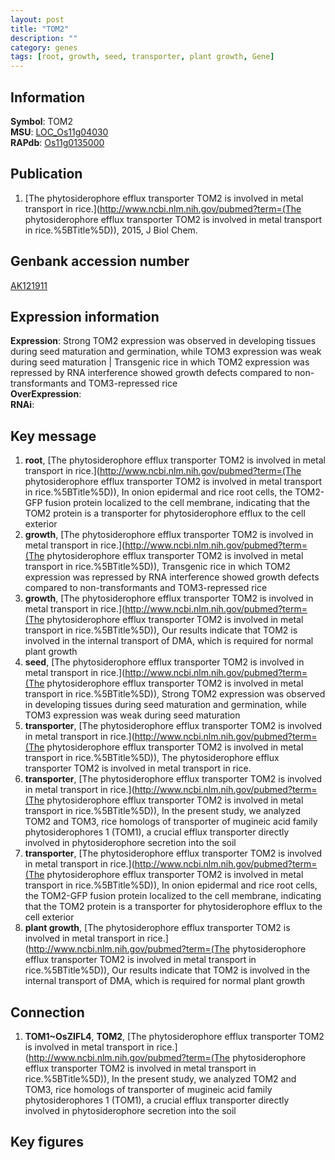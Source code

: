 ```yaml
---
layout: post
title: "TOM2"
description: ""
category: genes
tags: [root, growth, seed, transporter, plant growth, Gene]
---
```


## Information
__Symbol__: TOM2  
__MSU__: [LOC_Os11g04030](http://rice.plantbiology.msu.edu/cgi-bin/ORF_infopage.cgi?orf=LOC_Os11g04030)  
__RAPdb__: [Os11g0135000](http://rapdb.dna.affrc.go.jp/viewer/gbrowse_details/irgsp1?name=Os11g0135000)  

## Publication
1. [The phytosiderophore efflux transporter TOM2 is involved in metal transport in rice.](http://www.ncbi.nlm.nih.gov/pubmed?term=(The phytosiderophore efflux transporter TOM2 is involved in metal transport in rice.%5BTitle%5D)), 2015, J Biol Chem.

## Genbank accession number
[AK121911](http://www.ncbi.nlm.nih.gov/nuccore/AK121911)

## Expression information
__Expression__: Strong TOM2 expression was observed in developing tissues during seed maturation and germination, while TOM3 expression was weak during seed maturation |  Transgenic rice in which TOM2 expression was repressed by RNA interference showed growth defects compared to non-transformants and TOM3-repressed rice  
__OverExpression__:  
__RNAi__:  

## Key message
1. __root__, [The phytosiderophore efflux transporter TOM2 is involved in metal transport in rice.](http://www.ncbi.nlm.nih.gov/pubmed?term=(The phytosiderophore efflux transporter TOM2 is involved in metal transport in rice.%5BTitle%5D)),  In onion epidermal and rice root cells, the TOM2-GFP fusion protein localized to the cell membrane, indicating that the TOM2 protein is a transporter for phytosiderophore efflux to the cell exterior
2. __growth__, [The phytosiderophore efflux transporter TOM2 is involved in metal transport in rice.](http://www.ncbi.nlm.nih.gov/pubmed?term=(The phytosiderophore efflux transporter TOM2 is involved in metal transport in rice.%5BTitle%5D)),  Transgenic rice in which TOM2 expression was repressed by RNA interference showed growth defects compared to non-transformants and TOM3-repressed rice
3. __growth__, [The phytosiderophore efflux transporter TOM2 is involved in metal transport in rice.](http://www.ncbi.nlm.nih.gov/pubmed?term=(The phytosiderophore efflux transporter TOM2 is involved in metal transport in rice.%5BTitle%5D)),  Our results indicate that TOM2 is involved in the internal transport of DMA, which is required for normal plant growth
4. __seed__, [The phytosiderophore efflux transporter TOM2 is involved in metal transport in rice.](http://www.ncbi.nlm.nih.gov/pubmed?term=(The phytosiderophore efflux transporter TOM2 is involved in metal transport in rice.%5BTitle%5D)),  Strong TOM2 expression was observed in developing tissues during seed maturation and germination, while TOM3 expression was weak during seed maturation
5. __transporter__, [The phytosiderophore efflux transporter TOM2 is involved in metal transport in rice.](http://www.ncbi.nlm.nih.gov/pubmed?term=(The phytosiderophore efflux transporter TOM2 is involved in metal transport in rice.%5BTitle%5D)), The phytosiderophore efflux transporter TOM2 is involved in metal transport in rice.
6. __transporter__, [The phytosiderophore efflux transporter TOM2 is involved in metal transport in rice.](http://www.ncbi.nlm.nih.gov/pubmed?term=(The phytosiderophore efflux transporter TOM2 is involved in metal transport in rice.%5BTitle%5D)),  In the present study, we analyzed TOM2 and TOM3, rice homologs of transporter of mugineic acid family phytosiderophores 1 (TOM1), a crucial efflux transporter directly involved in phytosiderophore secretion into the soil
7. __transporter__, [The phytosiderophore efflux transporter TOM2 is involved in metal transport in rice.](http://www.ncbi.nlm.nih.gov/pubmed?term=(The phytosiderophore efflux transporter TOM2 is involved in metal transport in rice.%5BTitle%5D)),  In onion epidermal and rice root cells, the TOM2-GFP fusion protein localized to the cell membrane, indicating that the TOM2 protein is a transporter for phytosiderophore efflux to the cell exterior
8. __plant growth__, [The phytosiderophore efflux transporter TOM2 is involved in metal transport in rice.](http://www.ncbi.nlm.nih.gov/pubmed?term=(The phytosiderophore efflux transporter TOM2 is involved in metal transport in rice.%5BTitle%5D)),  Our results indicate that TOM2 is involved in the internal transport of DMA, which is required for normal plant growth

## Connection
1. __TOM1~OsZIFL4__, __TOM2__, [The phytosiderophore efflux transporter TOM2 is involved in metal transport in rice.](http://www.ncbi.nlm.nih.gov/pubmed?term=(The phytosiderophore efflux transporter TOM2 is involved in metal transport in rice.%5BTitle%5D)),  In the present study, we analyzed TOM2 and TOM3, rice homologs of transporter of mugineic acid family phytosiderophores 1 (TOM1), a crucial efflux transporter directly involved in phytosiderophore secretion into the soil

## Key figures


